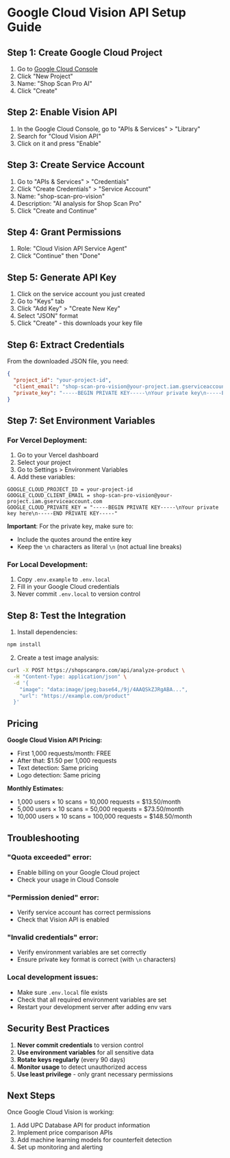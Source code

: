 # Google Cloud Vision API Setup Guide

## Step 1: Create Google Cloud Project

1. Go to [Google Cloud Console](https://console.cloud.google.com/)
2. Click "New Project"
3. Name: "Shop Scan Pro AI"
4. Click "Create"

## Step 2: Enable Vision API

1. In the Google Cloud Console, go to "APIs & Services" > "Library"
2. Search for "Cloud Vision API"
3. Click on it and press "Enable"

## Step 3: Create Service Account

1. Go to "APIs & Services" > "Credentials"
2. Click "Create Credentials" > "Service Account"
3. Name: "shop-scan-pro-vision"
4. Description: "AI analysis for Shop Scan Pro"
5. Click "Create and Continue"

## Step 4: Grant Permissions

1. Role: "Cloud Vision API Service Agent" 
2. Click "Continue" then "Done"

## Step 5: Generate API Key

1. Click on the service account you just created
2. Go to "Keys" tab
3. Click "Add Key" > "Create New Key"
4. Select "JSON" format
5. Click "Create" - this downloads your key file

## Step 6: Extract Credentials

From the downloaded JSON file, you need:

```json
{
  "project_id": "your-project-id",
  "client_email": "shop-scan-pro-vision@your-project.iam.gserviceaccount.com",
  "private_key": "-----BEGIN PRIVATE KEY-----\nYour private key\n-----END PRIVATE KEY-----\n"
}
```

## Step 7: Set Environment Variables

### For Vercel Deployment:
1. Go to your Vercel dashboard
2. Select your project
3. Go to Settings > Environment Variables
4. Add these variables:

```
GOOGLE_CLOUD_PROJECT_ID = your-project-id
GOOGLE_CLOUD_CLIENT_EMAIL = shop-scan-pro-vision@your-project.iam.gserviceaccount.com
GOOGLE_CLOUD_PRIVATE_KEY = "-----BEGIN PRIVATE KEY-----\nYour private key here\n-----END PRIVATE KEY-----"
```

**Important**: For the private key, make sure to:
- Include the quotes around the entire key
- Keep the `\n` characters as literal `\n` (not actual line breaks)

### For Local Development:
1. Copy `.env.example` to `.env.local`
2. Fill in your Google Cloud credentials
3. Never commit `.env.local` to version control

## Step 8: Test the Integration

1. Install dependencies:
```bash
npm install
```

2. Create a test image analysis:
```bash
curl -X POST https://shopscanpro.com/api/analyze-product \
  -H "Content-Type: application/json" \
  -d '{
    "image": "data:image/jpeg;base64,/9j/4AAQSkZJRgABA...",
    "url": "https://example.com/product"
  }'
```

## Pricing

**Google Cloud Vision API Pricing:**
- First 1,000 requests/month: FREE
- After that: $1.50 per 1,000 requests
- Text detection: Same pricing
- Logo detection: Same pricing

**Monthly Estimates:**
- 1,000 users × 10 scans = 10,000 requests = $13.50/month
- 5,000 users × 10 scans = 50,000 requests = $73.50/month
- 10,000 users × 10 scans = 100,000 requests = $148.50/month

## Troubleshooting

### "Quota exceeded" error:
- Enable billing on your Google Cloud project
- Check your usage in Cloud Console

### "Permission denied" error:
- Verify service account has correct permissions
- Check that Vision API is enabled

### "Invalid credentials" error:
- Verify environment variables are set correctly
- Ensure private key format is correct (with `\n` characters)

### Local development issues:
- Make sure `.env.local` file exists
- Check that all required environment variables are set
- Restart your development server after adding env vars

## Security Best Practices

1. **Never commit credentials** to version control
2. **Use environment variables** for all sensitive data
3. **Rotate keys regularly** (every 90 days)
4. **Monitor usage** to detect unauthorized access
5. **Use least privilege** - only grant necessary permissions

## Next Steps

Once Google Cloud Vision is working:
1. Add UPC Database API for product information
2. Implement price comparison APIs
3. Add machine learning models for counterfeit detection
4. Set up monitoring and alerting